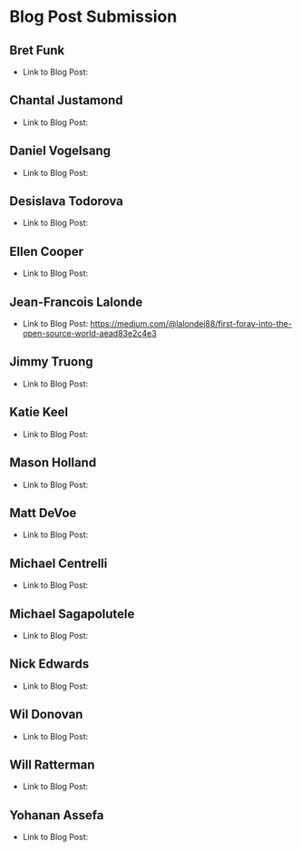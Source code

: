 # Blog Post Submission

## Bret Funk

* Link to Blog Post: 

## Chantal Justamond

* Link to Blog Post:

## Daniel Vogelsang

* Link to Blog Post: 

## Desislava Todorova

* Link to Blog Post:

## Ellen Cooper

* Link to Blog Post: 

## Jean-Francois Lalonde

* Link to Blog Post: https://medium.com/@lalondej88/first-foray-into-the-open-source-world-aead83e2c4e3

## Jimmy Truong

* Link to Blog Post: 

## Katie Keel

* Link to Blog Post:

## Mason Holland

* Link to Blog Post: 

## Matt DeVoe

* Link to Blog Post: 

## Michael Centrelli

* Link to Blog Post: 

## Michael Sagapolutele

* Link to Blog Post: 

## Nick Edwards 

* Link to Blog Post:

## Wil Donovan

* Link to Blog Post: 

## Will Ratterman

* Link to Blog Post:

## Yohanan Assefa

* Link to Blog Post:

